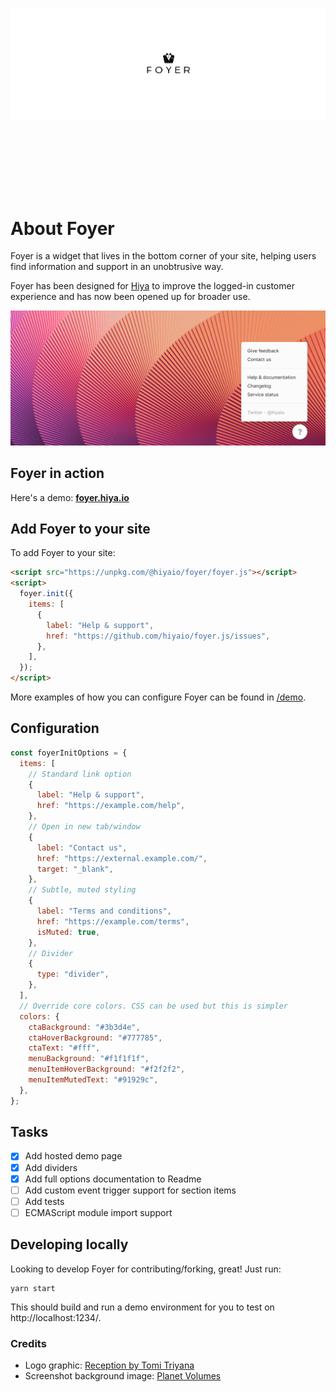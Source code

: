 ![Foyer banner logo](assets/foyer-text-logo.png)

<div style="height:100px"></div>

# About Foyer

Foyer is a widget that lives in the bottom corner of your site, helping users find information and support in an unobtrusive way.

Foyer has been designed for [Hiya](https://hiya.io) to improve the logged-in customer experience and has now been opened up for broader use.

![Hero](assets/screenshot.png)

## Foyer in action

Here's a demo: **[foyer.hiya.io](https://foyer.hiya.io/)**

## Add Foyer to your site

To add Foyer to your site:

```html
<script src="https://unpkg.com/@hiyaio/foyer/foyer.js"></script>
<script>
  foyer.init({
    items: [
      {
        label: "Help & support",
        href: "https://github.com/hiyaio/foyer.js/issues",
      },
    ],
  });
</script>
```

More examples of how you can configure Foyer can be found in [/demo](/demo).

## Configuration

```javascript
const foyerInitOptions = {
  items: [
    // Standard link option
    {
      label: "Help & support",
      href: "https://example.com/help",
    },
    // Open in new tab/window
    {
      label: "Contact us",
      href: "https://external.example.com/",
      target: "_blank",
    },
    // Subtle, muted styling
    {
      label: "Terms and conditions",
      href: "https://example.com/terms",
      isMuted: true,
    },
    // Divider
    {
      type: "divider",
    },
  ],
  // Override core colors. CSS can be used but this is simpler
  colors: {
    ctaBackground: "#3b3d4e",
    ctaHoverBackground: "#777785",
    ctaText: "#fff",
    menuBackground: "#f1f1f1f",
    menuItemHoverBackground: "#f2f2f2",
    menuItemMutedText: "#91929c",
  },
};
```

## Tasks

- [x] Add hosted demo page
- [x] Add dividers
- [x] Add full options documentation to Readme
- [ ] Add custom event trigger support for section items
- [ ] Add tests
- [ ] ECMAScript module import support

## Developing locally

Looking to develop Foyer for contributing/forking, great! Just run:

```
yarn start
```

This should build and run a demo environment for you to test on http://localhost:1234/.

### Credits

- Logo graphic: [Reception by Tomi Triyana](https://thenounproject.com/icon/reception-3177734/)
- Screenshot background image: [Planet Volumes](https://unsplash.com/fr/@planetvolumes?utm_source=unsplash&utm_medium=referral&utm_content=creditCopyText)
